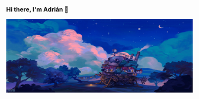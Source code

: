 ### Hi there, I'm Adrián 👋

<img src="https://github.com/Adrin63/Adrin63/blob/main/header.gif" width="850" height="200"/>
